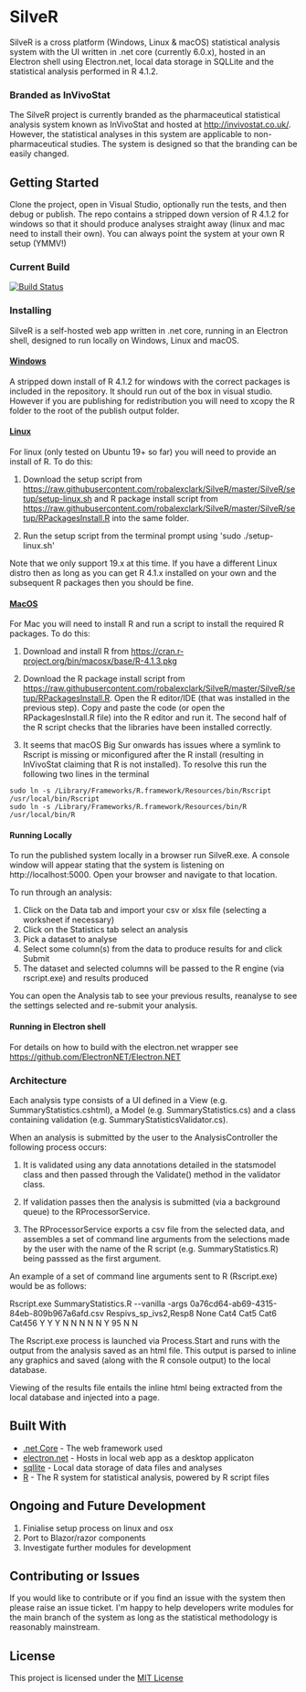 # SilveR

SilveR is a cross platform (Windows, Linux & macOS) statistical analysis system with the UI written in .net core (currently 6.0.x), hosted in an Electron shell using Electron.net, local data storage in SQLLite and the statistical analysis performed in R 4.1.2.

### Branded as InVivoStat

The SilveR project is currently branded as the pharmaceutical statistical analysis system known as InVivoStat and hosted at http://invivostat.co.uk/. However, the statistical analyses in this system are applicable to non-pharmaceutical studies. The system is designed so that the branding can be easily changed.

## Getting Started

Clone the project, open in Visual Studio, optionally run the tests, and then debug or publish. The repo contains a stripped down version of R 4.1.2 for windows so that it should produce analyses straight away (linux and mac need to install their own). You can always point the system at your own R setup (YMMV!)

### Current Build

[![Build Status](https://dev.azure.com/robalexclark/SilveR/_apis/build/status/robalexclark.SilveR?branchName=master)](https://dev.azure.com/robalexclark/SilveR/_build/latest?definitionId=9&branchName=master)

### Installing

SilveR is a self-hosted web app written in .net core, running in an Electron shell, designed to run locally on Windows, Linux and macOS.

#### [Windows](#windows)

A stripped down install of R 4.1.2 for windows with the correct packages is included in the repository. It should run out of the box in visual studio. However if you are publishing for redistribution you will need to xcopy the R folder to the root of the publish output folder.

#### [Linux](#linux)

For linux (only tested on Ubuntu 19+ so far) you will need to provide an install of R. To do this:

1) Download the setup script from https://raw.githubusercontent.com/robalexclark/SilveR/master/SilveR/setup/setup-linux.sh and R package install script from https://raw.githubusercontent.com/robalexclark/SilveR/master/SilveR/setup/RPackagesInstall.R into the same folder.

2) Run the setup script from the terminal prompt using 'sudo ./setup-linux.sh'

Note that we only support 19.x at this time. If you have a different Linux distro then as long as you can get R 4.1.x installed on your own and the subsequent R packages then you should be fine.

#### [MacOS](#macos)

For Mac you will need to install R and run a script to install the required R packages. To do this:

1) Download and install R from https://cran.r-project.org/bin/macosx/base/R-4.1.3.pkg

2) Download the R package install script from https://raw.githubusercontent.com/robalexclark/SilveR/master/SilveR/setup/RPackagesInstall.R. Open the R editor/IDE (that was installed in the previous step). Copy and paste the code (or open the RPackagesInstall.R file) into the R editor and run it. The second half of the R script checks that the libraries have been installed correctly.

3) It seems that macOS Big Sur onwards has issues where a symlink to Rscript is missing or miconfigured after the R install (resulting in InVivoStat claiming that R is not installed). To resolve this run the following two lines in the terminal

```
sudo ln -s /Library/Frameworks/R.framework/Resources/bin/Rscript /usr/local/bin/Rscript
sudo ln -s /Library/Frameworks/R.framework/Resources/bin/R /usr/local/bin/R
```

#### Running Locally

To run the published system locally in a browser run SilveR.exe. A console window will appear stating that the system is listening on http://localhost:5000. Open your browser and navigate to that location.

To run through an analysis:
1) Click on the Data tab and import your csv or xlsx file (selecting a worksheet if necessary)
2) Click on the Statistics tab select an analysis
3) Pick a dataset to analyse
4) Select some column(s) from the data to produce results for and click Submit
5) The dataset and selected columns will be passed to the R engine (via rscript.exe) and results produced

You can open the Analysis tab to see your previous results, reanalyse to see the settings selected and re-submit your analysis.

#### Running in Electron shell
For details on how to build with the electron.net wrapper see https://github.com/ElectronNET/Electron.NET


### Architecture

Each analysis type consists of a UI defined in a View (e.g. SummaryStatistics.cshtml), a Model (e.g. SummaryStatistics.cs) and a class containing validation (e.g. SummaryStatisticsValidator.cs).

When an analysis is submitted by the user to the AnalysisController the following process occurs:

1) It is validated using any data annotations detailed in the statsmodel class and then passed through the Validate() method in the validator class.

2) If validation passes then the analysis is submitted (via a background queue) to the RProcessorService.

3) The RProcessorService exports a csv file from the selected data, and assembles a set of command line arguments from the selections made by the user with the name of the R script (e.g. SummaryStatistics.R) being passsed as the first argument.

An example of a set of command line arguments sent to R (Rscript.exe) would be as follows:

Rscript.exe SummaryStatistics.R --vanilla -args 0a76cd64-ab69-4315-84eb-809b967a6afd.csv Respivs_sp_ivs2,Resp8 None Cat4 Cat5 Cat6 Cat456 Y Y Y N N N N N Y 95 N N

The Rscript.exe process is launched via Process.Start and runs with the output from the analysis saved as an html file. This output is parsed to inline any graphics and saved (along with the R console output) to the local database.

Viewing of the results file entails the inline html being extracted from the local database and injected into a page.

## Built With

* [.net Core](https://dotnet.microsoft.com/download) - The web framework used
* [electron.net](https://github.com/ElectronNET/Electron.NET) - Hosts in local web app as a desktop applicaton
* [sqllite](https://www.nuget.org/packages/Microsoft.Data.Sqlite.Core/) - Local data storage of data files and analyses
* [R](https://www.r-project.org/) - The R system for statistical analysis, powered by R script files

## Ongoing and Future Development 

1) Finialise setup process on linux and osx
2) Port to Blazor/razor components
3) Investigate further modules for development

## Contributing or Issues

If you would like to contribute or if you find an issue with the system then please raise an issue ticket. I'm happy to help developers write modules for the main branch of the system as long as the statistical methodology is reasonably mainstream. 

## License

This project is licensed under the [MIT License](https://opensource.org/licenses/MIT)
